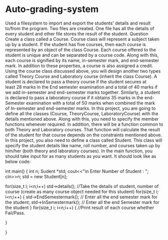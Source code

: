 # Auto-grading-system
Used a filesystem to import and export the students' details and result to/from the program. Two files are created. One file has all the details of every student and other file stores the result of the student.
Question Create a class called a Course. Course class will represent a subject taken up by a student. If the
student has five courses, then each course is represented by an object of the class Course. Each
course offered to the student is unique and can be separated by a course code. Along with this,
each course is signified by its name, in-semester mark, and end-semester mark. In addition to
these properties, a course is also assigned a credit. 
Using the course class discussed above, you will design another two types called Theory Course
and Laboratory course (inherit the class Course). A student is declared to pass a theory
course if the student secures at least 28 marks in the End semester examination and a total
of 40 marks if we add in-semester and end-semester marks together. Similarly, a student is
declared to pass a laboratory course if it obtains 35 marks in the end-Semester
examination with a total of 50 marks when combined the mark of In-semester and end-semester
marks.
In this project, you are going to define all the classes (Course, TheoryCourse, LaboratoryCourse)
with the details mentioned above. Along with this, you need to specify the member functions
whenever required. In addition, there will be a function common to both Theory and Laboratory
courses. That function will calculate the result of the student for that course depends on the
constraints mentioned above.
In this project, you also need to define a class called Student. This class will specify the student
details like name, roll number, and courses taken up by him/her (both theory and
laboratory courses).
In the main function, you should take input for as many students as you want. It should look like
as below code:

int main()
{
int n;
Sudent *std;
cout&lt;&lt;&quot;\n Enter Number of Student : &quot;;
cin&gt;&gt;n;
std = new Student[n];

for(size_t i; i&lt;n;i++)
std-&gt;details();
//Take the details of student, number of course (create as many course object needed for this
student)
for(size_t i; i&lt;n;i++) {
std-&gt;EndSemestermark(); // Enter all the end semester mark for the student;
std-&gt;InSemestermark(); // Enter all the end Semester mark for the student
}
for(size_t i; i&lt;n;i++) {
//Print result of each course whether Fail/Pass.

}

}

